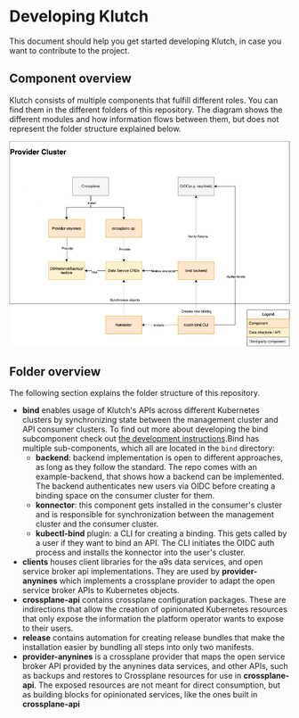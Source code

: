 # Developing Klutch

This document should help you get started developing Klutch, in case you want to contribute to the
project.
## Component overview

Klutch consists of multiple components that fulfill different roles. You can find them in the
different folders of this repository. The diagram shows the different modules and how information
flows between them, but does not represent the folder structure explained below.

![Klutch Overview](./docs/Klutch_Overview.png)

## Folder overview
The following section explains the folder structure of this repository.
* **bind** enables usage of Klutch's APIs across different Kubernetes clusters by synchronizing
  state between the management cluster and API consumer clusters. To find out more about developing
  the bind subcomponent check out [the development instructions](./bind/DEVELOPING.md).Bind has
  multiple sub-components, which all are located in the `bind` directory:
  * **backend**: backend implementation is open to different approaches, as long as they follow the
    standard. The repo comes with an example-backend, that shows how a backend can be implemented.
    The backend authenticates new users via OIDC before creating a binding space on the consumer
    cluster for them.
  * **konnector**: this component gets installed in the consumer's cluster and is responsible for
    synchronization between the management cluster and the consumer cluster.
  * **kubectl-bind** plugin: a CLI for creating a binding. This gets called by a user if they want
    to bind an API. The CLI initiates the OIDC auth process and installs the konnector into the
    user's cluster.
* **clients** houses client libraries for the a9s data services, and open service broker api
  implementations. They are used by **provider-anynines** which implements a crossplane provider to
  adapt the open service broker APIs to Kubernetes objects.
* **crossplane-api** contains crossplane configuration packages. These are indirections that allow
  the creation of opinionated Kubernetes resources that only expose the information the platform
  operator wants to expose to their users.
* **release** contains automation for creating release bundles that make the installation easier by
  bundling all steps into only two manifests.
* **provider-anynines** is a crossplane provider that maps the open service broker API provided by
  the anynines data services, and other APIs, such as backups and restores to Crossplane resources
  for use in **crossplane-api**. The exposed resources are not meant for direct consumption, but as
  building blocks for opinionated services, like the ones built in **crossplane-api**
